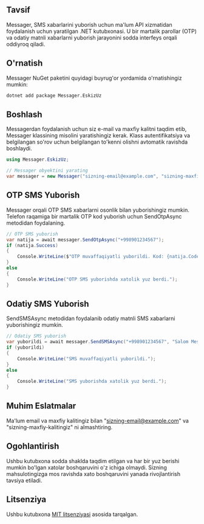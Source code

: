 ## Tavsif
Messager, SMS xabarlarini yuborish uchun ma'lum API xizmatidan foydalanish uchun yaratilgan .NET kutubxonasi. U bir martalik parollar (OTP) va odatiy matnli xabarlarni yuborish jarayonini sodda interfeys orqali oddiyroq qiladi.

## O'rnatish
Messager NuGet paketini quyidagi buyrug'or yordamida o'rnatishingiz mumkin:

```bash
dotnet add package Messager.EskizUz
```

## Boshlash
Messagerdan foydalanish uchun siz e-mail va maxfiy kalitni taqdim etib, Messager klassining misolini yaratishingiz kerak. Klass autentifikatsiya va belgilangan so'rov uchun belgilangan to'kenni olishni avtomatik ravishda boshlaydi.

```csharp
using Messager.EskizUz;

// Messager obyektini yarating
var messager = new Messager("sizning-email@example.com", "sizning-maxfiy-kalitingiz");
```

## OTP SMS Yuborish
Messager orqali OTP SMS xabarlarni osonlik bilan yuborishingiz mumkin. Telefon raqamiga bir martalik OTP kod yuborish uchun SendOtpAsync metodidan foydalaning.

```csharp
// OTP SMS yuborish
var natija = await messager.SendOtpAsync("+998901234567");
if (natija.Success)
{
    Console.WriteLine($"OTP muvaffaqiyatli yuborildi. Kod: {natija.Code}");
}
else
{
    Console.WriteLine("OTP SMS yuborishda xatolik yuz berdi.");
}
```

## Odatiy SMS Yuborish
SendSMSAsync metodidan foydalanib odatiy matnli SMS xabarlarni yuborishingiz mumkin.

```csharp
// Odatiy SMS yuborish
var yuborildi = await messager.SendSMSAsync("+998901234567", "Salom Messager.EskizUz dan!");
if (yuborildi)
{
    Console.WriteLine("SMS muvaffaqiyatli yuborildi.");
}
else
{
    Console.WriteLine("SMS yuborishda xatolik yuz berdi.");
}
```

## Muhim Eslatmalar
Ma'lum email va maxfiy kalitingiz bilan "sizning-email@example.com" va "sizning-maxfiy-kalitingiz" ni almashtiring.

## Ogohlantirish
Ushbu kutubxona sodda shaklda taqdim etilgan va har bir yuz berishi mumkin bo'lgan xatolar boshqaruvini o'z ichiga olmaydi. Sizning mahsulotingizga mos ravishda xato boshqaruvini yanada rivojlantirish tavsiya etiladi.

## Litsenziya
Ushbu kutubxona [MIT litsenziyasi](https://opensource.org/license/mit/) asosida tarqalgan.
